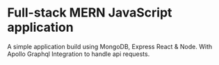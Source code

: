 # Full-stack MERN JavaScript application
A simple application build using MongoDB, Express React & Node. With Apollo Graphql Integration to handle api requests.